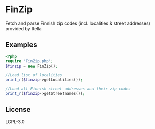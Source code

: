 FinZip
======

Fetch and parse Finnish zip codes (incl. localities &amp; street addresses) provided by Itella

Examples
--------
```php
<?php
require 'FinZip.php';
$finzip = new FinZip();

//Load list of localities
print_r($finzip->getLocalities());

//Load all Finnish street addresses and their zip codes
print_r($finzip->getStreetnames());

```

License
-------
LGPL-3.0